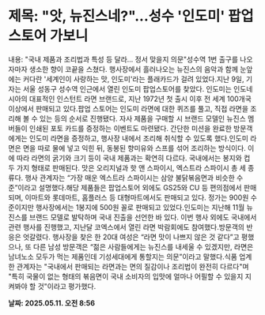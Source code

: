 # **제목: "앗, 뉴진스네?"...성수 '인도미' 팝업스토어 가보니**

  내용: "국내 제품과 조리법과 특성 등 달라... 정서 맞을지 의문"성수역 1번 출구를 나오자마자 생소한 향이 코끝을 스쳤다. 행사장에서 흘러나오는 뉴진스의 음악과 함께 눈앞에는 커다란 '세계인이 사랑하는 맛, 인도미'라는 플래카드가 걸려 있었다.지난 9일, 기자는 서울 성동구 성수역 인근에서 열린 인도미 팝업스토어를 찾았다. 인도미는 인도네시아의 대표적인 인스턴트 라면 브랜드로, 지난 1972년 첫 출시 이후 전 세계 100개국 이상에서 판매되고 있다.팝업 스토어는 인도미 라면에 대한 퀴즈를 풀고, 직접 라면을 조리해 볼 수 있는 등의 순서로 진행됐다. 자사 제품을 구매할 시 브랜드 모델인 뉴진스 멤버들이 인쇄된 포토 카드를 증정하는 이벤트도 마련됐다. 간단한 미션을 완료한 방문객에게는 인도미 라면을 증정하고, 행사장 내에서 조리해 취식할 수 있도록 했다.인도미 라면은 면을 따로 물에 넣고 익힌 뒤, 동봉된 향미유와 스프를 섞어 조리하는 방식이다. 이에 따라 라면의 굵기와 크기 등이 국내 제품과는 확연히 다르다. 국내에서는 봉지와 컵 두 가지 형태로 판매된다. 맛은 오리지널과 핫 앤 스파이시, 엑스트라 스파이시 총 세 종류다. 행사 관계자는 “가장 매운 엑스트라 스파이시는 삼양 불닭볶음면과 비슷한 수준”이라고 설명했다.해당 제품들은 팝업스토어 외에도 GS25와 CU 등 편의점에서 판매되며, 이마트와 롯데마트, 홈플러스 등 대형마트에서도 판매되고 있다. 정가는 900원 수준이지만 행사장에서는 1봉지에 500원 꼴로 판매되고 있었다.인도미는 지난해 11월 뉴진스를 브랜드 모델로 발탁하며 국내 진출을 선언한 바 있다. 이번 행사 외에도 국내에서 관련 행사를 진행했고, 지난달 코엑스에서 열린 라면 박람회에도 참여했다.방문객의 반응은 엇갈렸다. 행사장을 찾은 한 20대 여성은 “라면 맛이 나쁘지 않은 것 같다”고 평했으나, 또 다른 남성 방문객은 “젊은 사람들에게는 뉴진스를 내세울 수 있겠지만, 라면은 남녀노소 모두가 먹는 제품인데 기성세대에게 통할지는 의문”이라고 말했다.식품 업계 한 관계자는 "국내에서 판매되는 라면과는 면의 질감이나 조리법이 완전히 다르다"며 "특히 국물이 없는 형태의 볶음면이 국내 소비자의 입맛에 얼마나 어필할 수 있을지 지켜봐야 할 것"이라고 평가했다.

  **날짜: 2025.05.11. 오전 8:56**